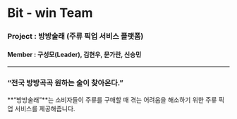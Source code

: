 # Bit - win Team

### Project : 방방술래 (주류 픽업 서비스 플랫폼)

#### Member : 구성모(Leader), 김현우, 문가란, 신승민

------

 ### “전국 방방곡곡 원하는 술이 찾아온다.”

 **“방방술래”**는 소비자들이 주류를 구매할 때 겪는 어려움을 해소하기 위한 주류 픽업 서비스를 제공해줍니다.


